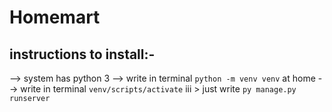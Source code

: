 # Homemart
## instructions to install:-
--> system has python 3
--> write in terminal `python -m venv venv` at home
--> write in terminal  `venv/scripts/activate`
iii > just write `py manage.py runserver`
